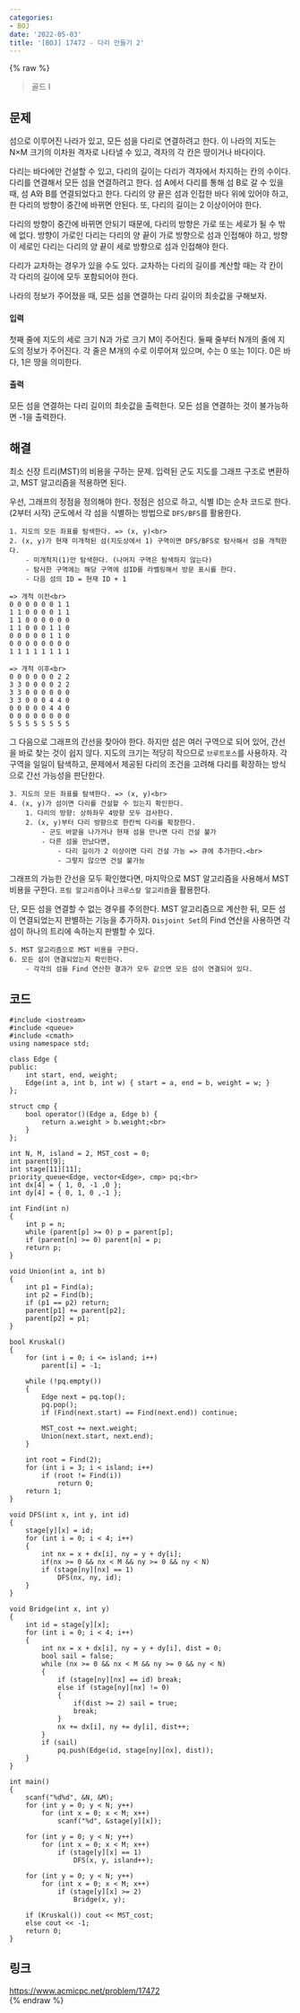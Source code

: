 ```yaml
---
categories:
- BOJ
date: '2022-05-03'
title: '[BOJ] 17472 - 다리 만들기 2'
---
```


{% raw %}
> 골드 I<br>

## 문제
섬으로 이루어진 나라가 있고, 모든 섬을 다리로 연결하려고 한다. 이 나라의 지도는 N×M 크기의 이차원 격자로 나타낼 수 있고, 격자의 각 칸은 땅이거나 바다이다.

다리는 바다에만 건설할 수 있고, 다리의 길이는 다리가 격자에서 차지하는 칸의 수이다. 다리를 연결해서 모든 섬을 연결하려고 한다. 섬 A에서 다리를 통해 섬 B로 갈 수 있을 때, 섬 A와 B를 연결되었다고 한다. 다리의 양 끝은 섬과 인접한 바다 위에 있어야 하고, 한 다리의 방향이 중간에 바뀌면 안된다. 또, 다리의 길이는 2 이상이어야 한다.

다리의 방향이 중간에 바뀌면 안되기 때문에, 다리의 방향은 가로 또는 세로가 될 수 밖에 없다. 방향이 가로인 다리는 다리의 양 끝이 가로 방향으로 섬과 인접해야 하고, 방향이 세로인 다리는 다리의 양 끝이 세로 방향으로 섬과 인접해야 한다.

다리가 교차하는 경우가 있을 수도 있다. 교차하는 다리의 길이를 계산할 때는 각 칸이 각 다리의 길이에 모두 포함되어야 한다.

나라의 정보가 주어졌을 때, 모든 섬을 연결하는 다리 길이의 최솟값을 구해보자.

#### 입력
첫째 줄에 지도의 세로 크기 N과 가로 크기 M이 주어진다. 둘째 줄부터 N개의 줄에 지도의 정보가 주어진다. 각 줄은 M개의 수로 이루어져 있으며, 수는 0 또는 1이다. 0은 바다, 1은 땅을 의미한다.

#### 출력
모든 섬을 연결하는 다리 길이의 최솟값을 출력한다. 모든 섬을 연결하는 것이 불가능하면 -1을 출력한다.

## 해결
최소 신장 트리(MST)의 비용을 구하는 문제. 입력된 군도 지도를 그래프 구조로 변환하고, MST 알고리즘을 적용하면 된다.

우선, 그래프의 정점을 정의해야 한다. 정점은 섬으로 하고, 식별 ID는 순차 코드로 한다. (2부터 시작) 군도에서 각 섬을 식별하는 방법으로 `DFS/BFS`를 활용한다.
```
1. 지도의 모든 좌표를 탐색한다. => (x, y)<br>
2. (x, y)가 현재 미개척된 섬(지도상에서 1) 구역이면 DFS/BFS로 탐사해서 섬을 개척한다.
	- 미개척지(1)만 탐색한다. (나머지 구역은 탐색하지 않는다)
	- 탐사한 구역에는 해당 구역에 섬ID를 라벨링해서 방문 표시를 한다.
	- 다음 섬의 ID = 현재 ID + 1
```
```
=> 개척 이전<br>
0 0 0 0 0 0 1 1
1 1 0 0 0 0 1 1
1 1 0 0 0 0 0 0
1 1 0 0 0 1 1 0
0 0 0 0 0 1 1 0
0 0 0 0 0 0 0 0
1 1 1 1 1 1 1 1

=> 개척 이후<br>
0 0 0 0 0 0 2 2
3 3 0 0 0 0 2 2
3 3 0 0 0 0 0 0
3 3 0 0 0 4 4 0
0 0 0 0 0 4 4 0
0 0 0 0 0 0 0 0
5 5 5 5 5 5 5 5
```

그 다음으로 그래프의 간선을 찾아야 한다. 하지만 섬은 여러 구역으로 되어 있어, 간선을 바로 찾는 것이 쉽지 않다. 지도의 크기는 적당히 작으므로 `브루트포스`를 사용하자. 각 구역을 일일이 탐색하고, 문제에서 제공된 다리의 조건을 고려해 다리를 확장하는 방식으로 간선 가능성을 판단한다.
```
3. 지도의 모든 좌표를 탐색한다. => (x, y)<br>
4. (x, y)가 섬이면 다리를 건설할 수 있는지 확인한다.
	1. 다리의 방향: 상하좌우 4방향 모두 검사한다.
	2. (x, y)부터 다리 방향으로 한칸씩 다리를 확장한다.
		- 군도 바깥을 나가거나 현재 섬을 만나면 다리 건설 불가
		- 다른 섬을 만났다면,
			- 다리 길이가 2 이상이면 다리 건설 가능 => 큐에 추가한다.<br>
			- 그렇지 않으면 건설 불가능
```

그래프의 가능한 간선을 모두 확인했다면, 마지막으로 MST 알고리즘을 사용해서 MST 비용을 구한다. `프림 알고리즘`이나 `크루스칼 알고리즘`을 활용한다.

단, 모든 섬을 연결할 수 없는 경우를 주의한다. MST 알고리즘으로 계산한 뒤, 모든 섬이 연결되었는지 판별하는 기능을 추가하자. `Disjoint Set`의 Find 연산을 사용하면 각 섬이 하나의 트리에 속하는지 판별할 수 있다.
```
5. MST 알고리즘으로 MST 비용을 구한다.
6. 모든 섬이 연결되었는지 확인한다.
	- 각각의 섬을 Find 연산한 결과가 모두 같으면 모든 섬이 연결되어 있다.
```

## 코드
```
#include <iostream>
#include <queue>
#include <cmath>
using namespace std;

class Edge {
public:
	int start, end, weight;
	Edge(int a, int b, int w) { start = a, end = b, weight = w; }
};

struct cmp {
	bool operator()(Edge a, Edge b) {
		return a.weight > b.weight;<br>
	}
};

int N, M, island = 2, MST_cost = 0;
int parent[9];
int stage[11][11];
priority_queue<Edge, vector<Edge>, cmp> pq;<br>
int dx[4] = { 1, 0, -1 ,0 };
int dy[4] = { 0, 1, 0 ,-1 };

int Find(int n)
{
	int p = n;
	while (parent[p] >= 0) p = parent[p];
	if (parent[n] >= 0) parent[n] = p;
	return p;
}

void Union(int a, int b)
{
	int p1 = Find(a);
	int p2 = Find(b);
	if (p1 == p2) return;
	parent[p1] += parent[p2];
	parent[p2] = p1;
}

bool Kruskal()
{
	for (int i = 0; i <= island; i++)
		parent[i] = -1;

	while (!pq.empty())
	{
		Edge next = pq.top();
		pq.pop();
		if (Find(next.start) == Find(next.end)) continue;

		MST_cost += next.weight;
		Union(next.start, next.end);
	}

	int root = Find(2);
	for (int i = 3; i < island; i++)
		if (root != Find(i))
			return 0;
	return 1;
}

void DFS(int x, int y, int id)
{
	stage[y][x] = id;
	for (int i = 0; i < 4; i++)
	{
		int nx = x + dx[i], ny = y + dy[i];
		if(nx >= 0 && nx < M && ny >= 0 && ny < N)
		if (stage[ny][nx] == 1)
			DFS(nx, ny, id);
	}
}

void Bridge(int x, int y)
{
	int id = stage[y][x];
	for (int i = 0; i < 4; i++)
	{
		int nx = x + dx[i], ny = y + dy[i], dist = 0;
		bool sail = false;
		while (nx >= 0 && nx < M && ny >= 0 && ny < N)
		{
			if (stage[ny][nx] == id) break;
			else if (stage[ny][nx] != 0)
			{
				if(dist >= 2) sail = true;
				break;
			}
			nx += dx[i], ny += dy[i], dist++;
		}
		if (sail)
			pq.push(Edge(id, stage[ny][nx], dist));
	}
}

int main()
{
	scanf("%d%d", &N, &M);
	for (int y = 0; y < N; y++)
		for (int x = 0; x < M; x++)
			scanf("%d", &stage[y][x]);

	for (int y = 0; y < N; y++)
		for (int x = 0; x < M; x++)
			if (stage[y][x] == 1)
				DFS(x, y, island++);

	for (int y = 0; y < N; y++)
		for (int x = 0; x < M; x++)
			if (stage[y][x] >= 2)
				Bridge(x, y);

	if (Kruskal()) cout << MST_cost;
	else cout << -1;
	return 0;
}
```

## 링크
https://www.acmicpc.net/problem/17472<br>
{% endraw %}